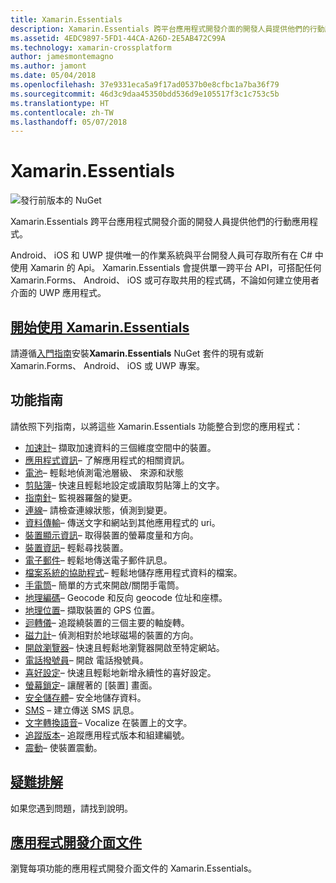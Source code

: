 ```yaml
---
title: Xamarin.Essentials
description: Xamarin.Essentials 跨平台應用程式開發介面的開發人員提供他們的行動應用程式。
ms.assetid: 4EDC9897-5FD1-44CA-A26D-2E5AB472C99A
ms.technology: xamarin-crossplatform
author: jamesmontemagno
ms.author: jamont
ms.date: 05/04/2018
ms.openlocfilehash: 37e9331eca5a9f17ad0537b0e8cfbc1a7ba36f79
ms.sourcegitcommit: 46d3c9daa45350bdd536d9e105517f3c1c753c5b
ms.translationtype: HT
ms.contentlocale: zh-TW
ms.lasthandoff: 05/07/2018
---
```

# <a name="xamarinessentials"></a>Xamarin.Essentials

![發行前版本的 NuGet](~/media/shared/pre-release.png)

Xamarin.Essentials 跨平台應用程式開發介面的開發人員提供他們的行動應用程式。

Android、 iOS 和 UWP 提供唯一的作業系統與平台開發人員可存取所有在 C# 中使用 Xamarin 的 Api。 Xamarin.Essentials 會提供單一跨平台 API，可搭配任何 Xamarin.Forms、 Android、 iOS 或可存取共用的程式碼，不論如何建立使用者介面的 UWP 應用程式。

## <a name="get-started-with-xamarinessentialsget-startedmdcontextxamarinxamarin-forms"></a>[開始使用 Xamarin.Essentials](get-started.md?context=xamarin/xamarin-forms)

請遵循[入門指南](get-started.md)安裝**Xamarin.Essentials** NuGet 套件的現有或新 Xamarin.Forms、 Android、 iOS 或 UWP 專案。

## <a name="feature-guides"></a>功能指南

請依照下列指南，以將這些 Xamarin.Essentials 功能整合到您的應用程式：

* [加速計](accelerometer.md?context=xamarin/xamarin-forms)– 擷取加速資料的三個維度空間中的裝置。
* [應用程式資訊](app-information.md?context=xamarin/xamarin-forms)– 了解應用程式的相關資訊。
* [電池](battery.md?context=xamarin/xamarin-forms)– 輕鬆地偵測電池層級、 來源和狀態
* [剪貼簿](clipboard.md?context=xamarin/xamarin-forms)– 快速且輕鬆地設定或讀取剪貼簿上的文字。
* [指南針](compass.md?context=xamarin/xamarin-forms)– 監視器羅盤的變更。
* [連線](connectivity.md?context=xamarin/xamarin-forms)– 請檢查連線狀態，偵測到變更。
* [資料傳輸](data-transfer.md?context=xamarin/xamarin-forms)– 傳送文字和網站到其他應用程式的 uri。
* [裝置顯示資訊](device-display.md?context=xamarin/xamarin-forms)– 取得裝置的螢幕度量和方向。
* [裝置資訊](device-information.md?context=xamarin/xamarin-forms)– 輕鬆尋找裝置。
* [電子郵件](email.md?context=xamarin/xamarin-forms)– 輕鬆地傳送電子郵件訊息。
* [檔案系統的協助程式](file-system-helpers.md?context=xamarin/xamarin-forms)– 輕鬆地儲存應用程式資料的檔案。
* [手電筒](flashlight.md?context=xamarin/xamarin-forms)– 簡單的方式來開啟/關閉手電筒。
* [地理編碼](geocoding.md?context=xamarin/xamarin-forms)– Geocode 和反向 geocode 位址和座標。
* [地理位置](geolocation.md?context=xamarin/xamarin-forms)– 擷取裝置的 GPS 位置。
* [迴轉儀](gyroscope.md?context=xamarin/xamarin-forms)– 追蹤繞裝置的三個主要的軸旋轉。
* [磁力計](magnetometer.md?context=xamarin/xamarin-forms)– 偵測相對於地球磁場的裝置的方向。
* [開啟瀏覽器](open-browser.md?context=xamarin/xamarin-forms)– 快速且輕鬆地瀏覽器開啟至特定網站。
* [電話撥號員](phone-dialer.md?context=xamarin/xamarin-forms)– 開啟 電話撥號員。
* [喜好設定](preferences.md?context=xamarin/xamarin-forms)– 快速且輕鬆地新增永續性的喜好設定。
* [螢幕鎖定](screen-lock.md?context=xamarin/xamarin-forms)– 讓醒著的 [裝置] 畫面。
* [安全儲存體](secure-storage.md?context=xamarin/xamarin-forms)– 安全地儲存資料。
* [SMS](sms.md?context=xamarin/xamarin-forms) – 建立傳送 SMS 訊息。
* [文字轉換語音](text-to-speech.md?context=xamarin/xamarin-forms)– Vocalize 在裝置上的文字。
* [追蹤版本](version-tracking.md?context=xamarin/xamarin-forms)– 追蹤應用程式版本和組建編號。
* [震動](vibrate.md?context=xamarin/xamarin-forms)– 使裝置震動。

## <a name="troubleshootingtroubleshootingmdcontextxamarinxamarin-forms"></a>[疑難排解](troubleshooting.md?context=xamarin/xamarin-forms)

如果您遇到問題，請找到說明。

## <a name="api-documentationxrefxamarinessentials"></a>[應用程式開發介面文件](xref:Xamarin.Essentials)

瀏覽每項功能的應用程式開發介面文件的 Xamarin.Essentials。
